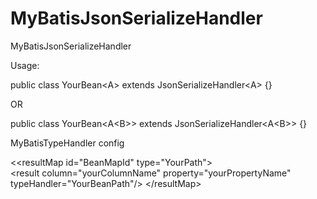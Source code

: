 # MyBatisJsonSerializeHandler
MyBatisJsonSerializeHandler

Usage:  

public class YourBean&lt;A&gt; extends JsonSerializeHandler&lt;A&gt; {}  
        
OR  

public class YourBean&lt;A&lt;B&gt;&gt; extends JsonSerializeHandler&lt;A&lt;B&gt;&gt; {}

MyBatisTypeHandler config  

<&lt;resultMap id="BeanMapId" type="YourPath"&gt;  
        &lt;result column="yourColumnName" property="yourPropertyName" typeHandler="YourBeanPath"/&gt;
&lt;/resultMap&gt;

